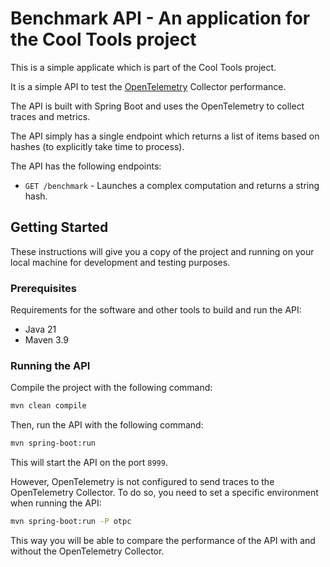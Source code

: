 # Benchmark API - An application for the Cool Tools project

This is a simple applicate which is part of the Cool Tools project.

It is a simple API to test the [OpenTelemetry](https://opentelemetry.io/) Collector performance.

The API is built with Spring Boot and uses the OpenTelemetry to collect traces and metrics.

The API simply has a single endpoint which returns a list of items based on hashes (to explicitly take time to process).

The API has the following endpoints:

- `GET /benchmark` - Launches a complex computation and returns a string hash.

## Getting Started

These instructions will give you a copy of the project and running on
your local machine for development and testing purposes.

### Prerequisites

Requirements for the software and other tools to build and run the API:
- Java 21
- Maven 3.9

### Running the API

Compile the project with the following command:

```bash
mvn clean compile
```

Then, run the API with the following command:

```bash
mvn spring-boot:run
```

This will start the API on the port `8999`.

However, OpenTelemetry is not configured to send traces to the OpenTelemetry Collector.
To do so, you need to set a specific environment when running the API:

```bash
mvn spring-boot:run -P otpc
```

This way you will be able to compare the performance of the API with and without the OpenTelemetry Collector.
